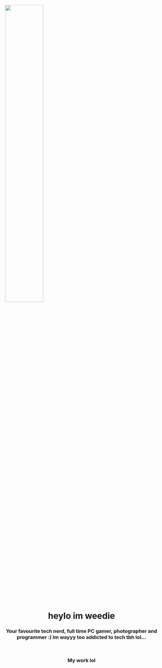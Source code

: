 <img align="center" src="https://i.ibb.co/xhVpFym/IMG-3779.png" width="50%">


<h1 align="center">heylo im weedie</h1>
<h3 align="center">Your favourite tech nerd, full time PC gamer, photographer and programmer :) Im wayyy too addicted to tech tbh lol...</h3>
<br>



<h3 align="center">My work lol</h3>
